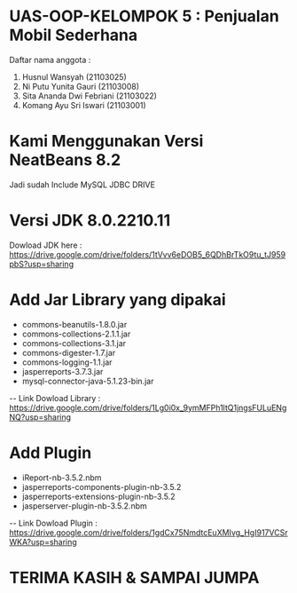 # UAS-OOP-KELOMPOK 5 : Penjualan Mobil Sederhana


Daftar nama anggota :
1. Husnul Wansyah (21103025)
2. Ni Putu Yunita Gauri (21103008)
3. Sita Ananda Dwi Febriani (21103022)
4. Komang Ayu Sri Iswari (21103001)

# Kami Menggunakan Versi NeatBeans 8.2
Jadi sudah Include MySQL JDBC DRIVE  

# Versi JDK 8.0.2210.11
Dowload JDK here : https://drive.google.com/drive/folders/1tVvv6eDOB5_6QDhBrTkO9tu_tJ959pbS?usp=sharing 

# Add Jar Library yang dipakai 
- commons-beanutils-1.8.0.jar
- commons-collections-2.1.1.jar
- commons-collections-3.1.jar
- commons-digester-1.7.jar
- commons-logging-1.1.jar
- jasperreports-3.7.3.jar
- mysql-connector-java-5.1.23-bin.jar

-- Link Dowload Library : https://drive.google.com/drive/folders/1Lg0i0x_9ymMFPh1ltQ1jngsFULuENgNQ?usp=sharing 
 
# Add Plugin 
- iReport-nb-3.5.2.nbm
- jasperreports-components-plugin-nb-3.5.2
- jasperreports-extensions-plugin-nb-3.5.2
- jasperserver-plugin-nb-3.5.2.nbm

-- Link Dowload Plugin : https://drive.google.com/drive/folders/1gdCx75NmdtcEuXMIvg_HgI917VCSrWKA?usp=sharing 



# TERIMA KASIH & SAMPAI JUMPA
